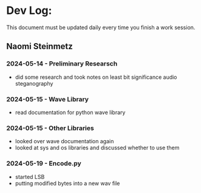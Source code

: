 # Dev Log:

This document must be updated daily every time you finish a work session.

## Naomi Steinmetz

### 2024-05-14 - Preliminary Researsch
+ did some research and took notes on least bit significance audio steganography
### 2024-05-15 - Wave Library
+ read documentation for python wave library
### 2024-05-15 - Other Libraries
+ looked over wave documentation again 
+ looked at sys and os libraries and discussed whether to use them 

### 2024-05-19 - Encode.py
+ started LSB
+ putting modified bytes into a new wav file